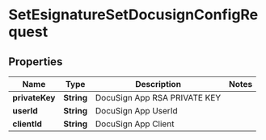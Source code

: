 

# SetEsignatureSetDocusignConfigRequest


## Properties

| Name | Type | Description | Notes |
|------------ | ------------- | ------------- | -------------|
|**privateKey** | **String** | DocuSign App RSA PRIVATE KEY |  |
|**userId** | **String** | DocuSign App UserId |  |
|**clientId** | **String** | DocuSign App Client |  |



